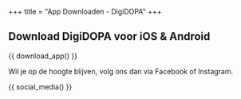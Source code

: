 +++
title = "App Downloaden - DigiDOPA"
+++

## Download DigiDOPA voor iOS & Android

{{ download_app() }}

Wil je op de hoogte blijven, volg ons dan via Facebook of Instagram.

{{ social_media() }}
